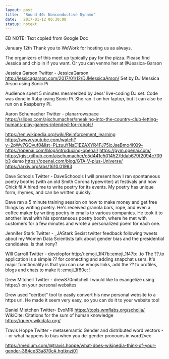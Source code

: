 ```yaml
---
layout: post
title:  "Round 40: Nonconductive Dynamo"
date:   2017-01-12 06:30:00
status: notext
---
```


ED NOTE: Text copied from Google Doc


January 12th
Thank you to WeWork for hosting us as always.

The organizers of this meet up typically pay for the pizza. Please find Jessica and chip in if you want. Or you can venmo her at @Jessica-Garson

Jessica Garson
Twitter - JessicaGarson
http://jessicagarson.com/2017/01/12/DJMessicaArson/
Set by DJ Messica Arson using Sonic Pi 

Audience spent 5 minutes mesmerized by Jess' live-coding DJ set. Code was done in Ruby using Sonic Pi.  She ran it on her laptop, but it can also be run on a Raspberry Pi.

Aaron Schumacher
Twitter - planarrowspace
https://slides.com/ajschumacher/sneaking-into-the-country-club-letting-humans-play-games-intended-for-robots/
 
https://en.wikipedia.org/wiki/Reinforcement_learning
https://www.youtube.com/watch?v=2pWv7GOvuf0&list=PLzuuYNsE1EZAXYR4FJ75jcJseBmo4KQ9-
https://openai.com/blog/introducing-openai/
https://gym.openai.com/
https://gist.github.com/ajschumacher/c5d441e5014527ddab679f2094c709b3
demo
https://openai.com/blog/GTA-V-plus-Universe/
https://arxiv.org/abs/1610.01983

Dave Schools
Twitter - DaveSchoools
I will present how I ran spontaneous poetry booths (with an old Smith Corona typewriter) at festivals and how Chick fil A hired me to write poetry for its events. My poetry has unique form, rhymes, and can be written quickly.

Dave ran a 5 minute training session on how to make money and get free things by writing poetry. He's received granola bars, rope, and even a coffee maker by writing poetry in emails to various companies. He took it to another level with his spontaneous poetry booth, where he met with customers for a few minutes and wrote a personalized poem for each one.

Jennifer Stark
Twitter - _JAStark
Sexist twitter feedback following tweets about my Women Data Scientists talk about gender bias and the presidential candidates. Is that irony?

Will Carroll
Twitter - developfor
http://:emoji_1f47b::emoji_1f47b: .to 
The ??.to application is a simple ?? for connecting and adding snapchat users. It's major functionality is that you can use emojis links, add the ?? to profiles, blogs and chats to make it :emoji_1f60e: !

Drew Mitchell
Twitter - drew870mitchell
I would like to evangelize using https:// on your personal websites

Drew used "certbot" tool to easily convert his new personal website to a https url. He made it seem very easy, so you can do it to your website too!

Daniel Mietchen
Twitter- EvoMRI
https://tools.wmflabs.org/scholia/
WikiCite: Citations for the sum of human knowledge
https://query.wikidata.org/


Travis Hoppe
Twitter - metasemantic
Gender and distributed word vectors -- or what happens to bias when you de-gender pronouns in word2vec

https://medium.com/@travis.hoppe/what-does-wikipedia-think-of-your-gender-384ce33a870c#.hgtknzj01

